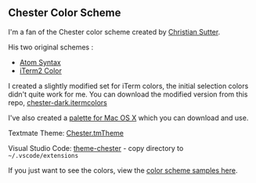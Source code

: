 ## Chester Color Scheme

I'm a fan of the Chester color scheme created by [Christian Sutter](https://github.com/csutter).

His two original schemes :

* [Atom Syntax](https://github.com/csutter/chester-atom-syntax)
* [iTerm2 Color](https://github.com/csutter/chester-iterm2-colors)


I created a slightly modified set for iTerm colors, the initial selection colors didn't quite work for me. You can download the modified version from this repo, [chester-dark.itermcolors](chester-dark.itermcolors)

I've also created a [palette for Mac OS X](mac-palette/readme.md) which you can download and use.

Textmate Theme: [Chester.tmTheme](Chester.tmTheme)

Visual Studio Code: [theme-chester](theme-chester/) - copy directory to
`~/.vscode/extensions`

If you just want to see the colors, view the [color scheme samples here](https://rawgit.com/mkaz/chester-colors/master/samples.html).
